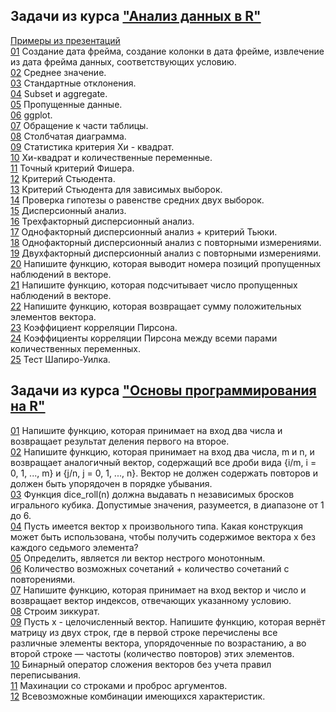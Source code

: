 ## Задачи из курса ["Анализ данных в R"](https://stepik.org/course/129)  
  
[Примеры из презентаций](src/an1/samples-from-presentations)  
[01](src/an1/01.r) Создание дата фрейма, создание колонки в дата фрейме, извлечение из дата фрейма данных, соответствующих условию.  
[02](src/an1/02.r) Среднее значение.  
[03](src/an1/03.r) Стандартные отклонения.  
[04](src/an1/04.r) Subset и aggregate.  
[05](src/an1/05.r) Пропущенные данные.  
[06](src/an1/06.r) ggplot.  
[07](src/an1/07.r) Обращение к части таблицы.  
[08](src/an1/08.r) Столбчатая диаграмма.  
[09](src/an1/09.r) Статистика критерия Хи - квадрат.  
[10](src/an1/10.r) Хи-квадрат и количественные переменные.  
[11](src/an1/11.r) Точный критерий Фишера.  
[12](src/an1/12.r) Критерий Стьюдента.  
[13](src/an1/13.r) Критерий Стьюдента для зависимых выборок.  
[14](src/an1/14.r) Проверка гипотезы о равенстве средних двух выборок.  
[15](src/an1/15.r) Дисперсионный анализ.  
[16](src/an1/16.r) Трехфакторный дисперсионный анализ.  
[17](src/an1/17.r) Однофакторный дисперсионный анализ + критерий Тьюки.  
[18](src/an1/18.r) Однофакторный дисперсионный анализ с повторными измерениями.  
[19](src/an1/19.r) Двухфакторный дисперсионный анализ с повторными измерениями.  
[20](src/an1/20.r) Напишите функцию, которая выводит номера позиций пропущенных наблюдений в векторе.  
[21](src/an1/21.r) Напишите функцию, которая подсчитывает число пропущенных наблюдений в векторе.  
[22](src/an1/22.r) Напишите функцию, которая возвращает сумму положительных элементов вектора.  
[23](src/an1/23.r) Коэффициент корреляции Пирсона.  
[24](src/an1/24.r) Коэффициенты корреляции Пирсона между всеми парами количественных переменных.  
[25](src/an1/25.r) Тест Шапиро-Уилка.  
  
  
  
## Задачи из курса ["Основы программирования на R"](https://stepik.org/course/497)  
  
[01](src/basics/01.r) Напишите функцию, которая принимает на вход два числа и возвращает результат деления первого на второе.  
[02](src/basics/02.r) Напишите функцию, которая принимает на вход два числа, m и n, и возвращает аналогичный вектор, содержащий все дроби вида {i/m, i = 0, 1, ..., m} и  {j/n, j = 0, 1, ..., n}. Вектор не должен содержать повторов и должен быть упорядочен в порядке убывания.  
[03](src/basics/03.r) Функция dice_roll(n) должна выдавать n независимых бросков игрального кубика. Допустимые значения, разумеется, в диапазоне от 1 до 6.  
[04](src/basics/04.r) Пусть имеется вектор x произвольного типа. Какая конструкция может быть использована, чтобы получить содержимое вектора x без каждого седьмого элемента?  
[05](src/basics/05.r) Определить, является ли вектор нестрого монотонным.  
[06](src/basics/06.r) Количество возможных сочетаний + количество сочетаний с повторениями.  
[07](src/basics/07.r) Напишите функцию, которая принимает на вход вектор и число и возвращает вектор индексов, отвечающих указанному условию.  
[08](src/basics/08.r) Строим зиккурат.  
[09](src/basics/09.r) Пусть x - целочисленный вектор. Напишите функцию, которая вернёт матрицу из двух строк, где в первой строке перечислены все различные элементы вектора, упорядоченные по возрастанию, а во второй строке — частоты (количество повторов) этих элементов.  
[10](src/basics/10.r) Бинарный оператор сложения векторов без учета правил переписывания.  
[11](src/basics/11.r) Махинации со строками и проброс аргументов.  
[12](src/basics/12.r) Всевозможные комбинации имеющихся характеристик.  
  